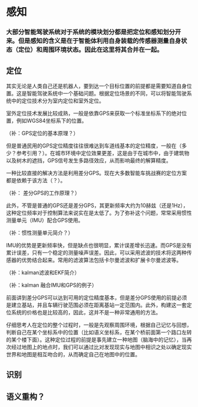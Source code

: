 # 感知

### 大部分智能驾驶系统对于系统的模块划分都是把定位和感知划分开来。但是感知的含义是在于智能体利用自身装载的传感器测量自身状态（定位）和周围环境状态。因此在这里将其合并在一起。

## 定位

其实无论是人类自己还是机器人，要到达一个目标位置的前提都是需要知道自身位置。这是智能驾驶系统中一个基础问题。根据定位场景的不同，可以将智能驾驶系统中的定位技术分为室内定位和室外定位。

室外定位技术发展比较成熟，一般是依靠GPS来获取一个标准坐标系下的绝对位置，例如WGS84坐标系下的位置。

（补：GPS定位的基本原理？）

但是普通民用的GPS定位精度往往很难达到车道线基本的定位精度，一般在（多少？参考引用？）。在城市环境中定位效果更差，这是由于在城市中，由于建筑物以及树木的遮挡，GPS信号发生多路径效应，从而影响最终的解算精度。

一种比较直接的解决方法是利用差分GPS。现在大多数智能车挑战赛的定位方案都是依赖于该方法（？）。

（补： 差分GPS的工作原理？）

此外，不管是普通的GPS还是差分GPS，其更新频率大约为10赫兹（还是1Hz），这种定位频率对于控制算法来说实在是太低了。为了弥补这个问题，常常采用惯性测量单元（IMU）配合GPS使用。

（补：惯性测量单元简介？）

IMU的优势是更新频率快，但是缺点也很明显，累计误差增长迅速。而GPS是没有累计误差，只有一个稳定的测量噪声误差。因此，可以采用滤波的技术将这两种传感器的优势结合起来。常用的滤波算法包括卡尔曼滤波和扩展卡尔曼滤波等。

（补：kalman滤波和EKF简介）

（补：kalman 融合IMU和GPS的例子）

前面讲到差分GPS可以达到可用的定位精度基本，但是差分GPS使用的前提必须是建立基站，并且车辆行驶范围必须在距离基站一定范围内。此外，构建这一套定位系统的价格也是比较高的，因此，这并不是一种非常通用的方法。

仔细思考人在定位的整个过程时，一般是先观察周围环境，根据自己记忆与回想，判断自己在某个坐标系中的位置（比如语义坐标系，在某个桥前面第一个路口左转的某个楼下面）。这种定位过程的前提是事先建立一种地图（脑海中的记忆），当再次经过地图上的地点时，我们可以通过比对发现现实与地图中相识之处以确定现实世界和地图是相互吻合的，从而确定自己在地图中的位置。

## 识别

## 语义重构？



